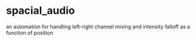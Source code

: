 # spacial_audio
an automation for handling left-right channel mixing and intensity falloff as a function of position
